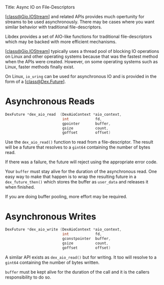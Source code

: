 Title: Async IO on File-Descriptors

[class@Gio.IOStream] and related APIs provides much opertunity for streams to be used asynchronously.
There may be cases where you want similar behavior with traditional file-descriptors.

Libdex provides a set of AIO-like functions for traditional file-descriptors which may be backed with more efficient mechanisms.

[class@Gio.IOStream] typically uses a thread pool of blocking IO operations on Linux and other operating systems because that was the fastest method when the APIs were created.
However, on some operating systems such as Linux, faster methods finally exist.

On Linux, `io_uring` can be used for asynchronous IO and is provided in the form of a [class@Dex.Future].

# Asynchronous Reads

```c
DexFuture *dex_aio_read  (DexAioContext *aio_context,
                          int            fd,
                          gpointer       buffer,
                          gsize          count,
                          goffset        offset)
```

Use the `dex_aio_read()` function to read from a file-descriptor.
The result will be a future that resolves to a `gint64` containing the number of bytes read.

If there was a failure, the future will reject using the appropriate error code.

Your `buffer` must stay alive for the duration of the asynchronous read.
One easy way to make that happen is to wrap the resulting future in a `dex_future_then()` which stores the buffer as `user_data` and releases it when finished.

If you are doing buffer pooling, more effort may be required.

# Asynchronous Writes

```c
DexFuture *dex_aio_write (DexAioContext *aio_context,
                          int            fd,
                          gconstpointer  buffer,
                          gsize          count,
                          goffset        offset)
```

A similar API exists as `dex_aio_read()` but for writing.
It too will resolve to a `gint64` containing the number of bytes written.

`buffer` must be kept alive for the duration of the call and it is the callers responsibility to do so.
